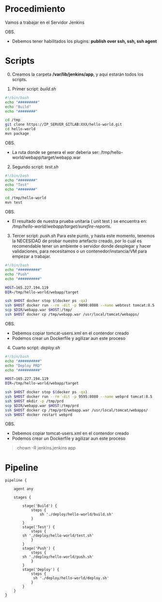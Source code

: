 Procedimiento
================
Vamos a trabajar en el Servidor Jenkins

OBS.

* Debemos tener habilitados los plugins: **publish over ssh, ssh, ssh agent**

# Scripts
0. Creamos la carpeta **/var/lib/jenkins/app**, y aqui estarán todos los scripts.

1. Primer script: *build.sh*
```sh
#!/bin/bash
echo "#########"
echo "Build"
echo "########"

cd /tmp
git clone https://IP_SERVER_GITLAB:XXX/hello-world.git 
cd hello-world
mvn package 
```
OBS.
* La ruta donde se genera el *war* deberia ser: /tmp/hello-world/webapp/target/webapp.war

2. Segundo script: *test.sh* 
```sh
#!/bin/bash
echo "########"
echo "Test"
echo "########"

cd /tmp/hello-world
mvn test
```
OBS.
* El resultado de nuestra prueba unitaria ( unit test ) se encuentra en: */tmp/hello-world/webapp/target/surefire-reports*.


3. Tercer script:  *push.sh*
Para este punto, y hasta este momento, tenemos la NECESIDAD de probar nuestro artefacto creado, por lo cual es recomendable tener un ambiente o servidor
donde desplegar y hacer validaciones, para necesitamos o un contenedor/instancia/VM para empezar a trabajar.
```sh
#!/bin/bash
echo "##########"
echo "Push"
echo "##########"

HOST=165.227.194.119
DIR=/tmp/hello-world/webapp/target

ssh $HOST docker stop $(docker ps -qa)
ssh $HOST docker run --rm -dit -p 9090:8080 --name webtest tomcat:8.5
scp $DIR/webapp.war $HOST:/tmp/ 
ssh $HOST docker cp /tmp/webapp.war /usr/local/tomcat/webapps/

```
OBS.
* Debemos copiar tomcat-users.xml en el contendor creado
* Podemos crear un Dockerfile y agilizar aun este proceso

4. Cuarto script: *deploy.sh*
```sh
#!/bin/bash
echo "##########"
echo "Deploy PRD"
echo "##########"

HOST=165.227.194.119
DIR=/tmp/hello-world/webapp/target

ssh $HOST docker stop $(docker ps -qa)
ssh $HOST docker run --rm -dit -p 9595:8080 --name webprd tomcat:8.5
ssh $HOST mkdir -p /tmp/prd
scp $DIR/webapp.war $HOST:/tmp/prd
ssh $HOST docker cp /tmp/prd/webapp.war /usr/local/tomcat/webapps/
ssh $HOST docker restart webprd
```
OBS.
* Debemos copiar tomcat-users.xml en el contendor creado
* Podemos crear un Dockerfile y agilizar aun este proceso
> chown -R jenkins.jenkins app 

# Pipeline

```
pipeline {

    agent any

    stages {

        stage('Build') {
            steps {
                sh './deploy/hello-world/build.sh'   
            }
        }                        
        stage('Test') {
            steps {
		sh './deploy/hello-world/test.sh' 
            }
        }
        stage('Push') {
            steps {
		sh './deploy/hello-world/push.sh'
            }
        }
        stage('Deploy') {
            steps {
    	     sh './deploy/hello-world/deploy.sh'
            }
        }
    }
}
```

